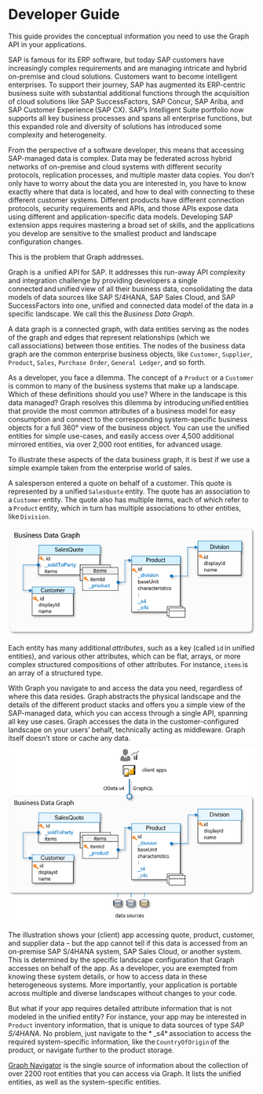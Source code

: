 <!-- loio93b23dfa78fa4927ab99fcfa9ef090b4 -->

# Developer Guide

This guide provides the conceptual information you need to use the Graph API in your applications.

SAP is famous for its ERP software, but today SAP customers have increasingly complex requirements and are managing intricate and hybrid on-premise and cloud solutions. Customers want to become intelligent enterprises. To support their journey, SAP has augmented its ERP-centric business suite with substantial additional functions through the acquisition of cloud solutions like SAP SuccessFactors, SAP Concur, SAP Ariba, and SAP Customer Experience \(SAP CX\). SAP’s Intelligent Suite portfolio now supports all key business processes and spans all enterprise functions, but this expanded role and diversity of solutions has introduced some complexity and heterogeneity.

From the perspective of a software developer, this means that accessing SAP-managed data is complex. Data may be federated across hybrid networks of on-premise and cloud systems with different security protocols, replication processes, and multiple master data copies. You don’t only have to worry about the data you are interested in, you have to know exactly where that data is located, and how to deal with connecting to these different customer systems. Different products have different connection protocols, security requirements and APIs, and those APIs expose data using different and application-specific data models. Developing SAP extension apps requires mastering a broad set of skills, and the applications you develop are sensitive to the smallest product and landscape configuration changes.

This is the problem that Graph addresses.

Graph is a  unified API for SAP. It addresses this run-away API complexity and integration challenge by providing developers a single connected and unified view of all their business data, consolidating the data models of data sources like SAP S/4HANA, SAP Sales Cloud, and SAP SuccessFactors into one, unified and connected data model of the data in a specific landscape. We call this the *Business Data Graph*.

A data graph is a connected graph, with data entities serving as the nodes of the graph and edges that represent relationships \(which we call associations\) between those entities. The nodes of the business data graph are the common enterprise business objects, like `Customer`, `Supplier`, `Product`, `Sales`, `Purchase Order`, `General Ledger`, and so forth.

As a developer, you face a dilemma. The concept of a `Product` or a `Customer` is common to many of the business systems that make up a landscape. Which of these definitions should you use? Where in the landscape is this data managed? Graph resolves this dilemma by introducing unified entities that provide the most common attributes of a business model for easy consumption and connect to the corresponding system-specific business objects for a full 360° view of the business object. You can use the unified entities for simple use-cases, and easily access over 4,500 additional mirrored entities, via over 2,000 root entities, for advanced usage.

To illustrate these aspects of the data business graph, it is best if we use a simple example taken from the enterprise world of sales.

A salesperson entered a quote on behalf of a customer. This quote is represented by a unified `SalesQuote` entity. The quote has an association to a `Customer` entity. The quote also has multiple items, each of which refer to a `Product` entity, which in turn has multiple associations to other entities, like `Division`.

![](images/SalesQuote_Business_Data_Graph_ede046e.png)

Each entity has many additional *attributes*, such as a key \(called `id` in unified entities\), and various other attributes, which can be flat, arrays, or more complex structured compositions of other attributes. For instance, `items` is an array of a structured type.

With Graph you navigate to and access the data you need, regardless of where this data resides. Graph abstracts the physical landscape and the details of the different product stacks and offers you a simple view of the SAP-managed data, which you can access through a single API, spanning all key use cases. Graph accesses the data in the customer-configured landscape on your users’ behalf, technically acting as middleware. Graph itself doesn’t store or cache any data.

![](images/Graph_Landscape_62258b9.png)

The illustration shows your \(client\) app accessing quote, product, customer, and supplier data – but the app cannot tell if this data is accessed from an on-premise SAP S/4HANA system, SAP Sales Cloud, or another system. This is determined by the specific landscape configuration that Graph accesses on behalf of the app. As a developer, you are exempted from knowing these system details, or how to access data in these heterogeneous systems. More importantly, your application is portable across multiple and diverse landscapes without changes to your code.

But what if your app requires detailed attribute information that is not modeled in the unified entity? For instance, your app may be interested in `Product` inventory information, that is unique to data sources of type *SAP S/4HANA*. No problem, just navigate to the * \_s4* association to access the required system-specific information, like the `CountryOfOrigin` of the product, or navigate further to the product storage.

[Graph Navigator](https://api.sap.com/graph) is the single source of information about the collection of over 2200 root entities that you can access via Graph. It lists the unified entities, as well as the system-specific entities.

